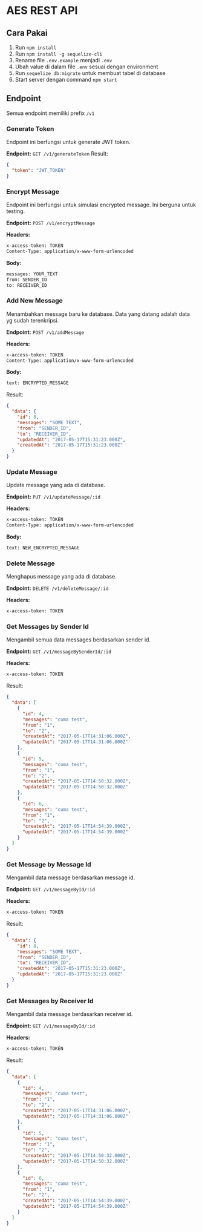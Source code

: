 # AES REST API

## Cara Pakai

1. Run `npm install`
2. Run `npm install -g sequelize-cli`
3. Rename file `.env.example` menjadi `.env`
4. Ubah value di dalam file `.env` sesuai dengan environment
5. Run `sequelize db:migrate` untuk membuat tabel di database
6. Start server dengan command `npm start`

## Endpoint

Semua endpoint memiliki prefix `/v1`

### Generate Token

Endpoint ini berfungsi untuk generate JWT token.

**Endpoint:** `GET /v1/generateToken`
Result:
```json
{
  "token": "JWT_TOKEN"
}
```

### Encrypt Message

Endpoint ini berfungsi untuk simulasi encrypted message. Ini berguna untuk testing.

**Endpoint:** `POST /v1/encryptMessage`

**Headers:**
```html
x-access-token: TOKEN
Content-Type: application/x-www-form-urlencoded
```

**Body:**
```html
messages: YOUR_TEXT
from: SENDER_ID
to: RECEIVER_ID
```

### Add New Message

Menambahkan message baru ke database. Data yang datang adalah data yg sudah terenkripsi.

**Endpoint:** `POST /v1/addMessage`

**Headers:**
```html
x-access-token: TOKEN
Content-Type: application/x-www-form-urlencoded
```

**Body:**
```html
text: ENCRYPTED_MESSAGE
```

Result:
```json
{
  "data": {
    "id": 8,
    "messages": "SOME TEXT",
    "from": "SENDER_ID",
    "to": "RECEIVER_ID",
    "updatedAt": "2017-05-17T15:31:23.000Z",
    "createdAt": "2017-05-17T15:31:23.000Z"
  }
}
```

### Update Message
Update message yang ada di database.

**Endpoint:** `PUT /v1/updateMessage/:id`

**Headers:**
```html
x-access-token: TOKEN
Content-Type: application/x-www-form-urlencoded
```

**Body:**
```html
text: NEW_ENCRYPTED_MESSAGE
```

### Delete Message
Menghapus message yang ada di database.

**Endpoint:** `DELETE /v1/deleteMessage/:id`

**Headers:**
```html
x-access-token: TOKEN
```

### Get Messages by Sender Id
Mengambil semua data messages berdasarkan sender id.

**Endpoint:** `GET /v1/messageBySenderId/:id`

**Headers:**
```html
x-access-token: TOKEN
```

Result:
```json
{
  "data": [
    {
      "id": 4,
      "messages": "cuma test",
      "from": "1",
      "to": "2",
      "createdAt": "2017-05-17T14:31:06.000Z",
      "updatedAt": "2017-05-17T14:31:06.000Z"
    },
    {
      "id": 5,
      "messages": "cuma test",
      "from": "1",
      "to": "2",
      "createdAt": "2017-05-17T14:50:32.000Z",
      "updatedAt": "2017-05-17T14:50:32.000Z"
    },
    {
      "id": 6,
      "messages": "cuma test",
      "from": "1",
      "to": "2",
      "createdAt": "2017-05-17T14:54:39.000Z",
      "updatedAt": "2017-05-17T14:54:39.000Z"
    }
  ]
}
```

### Get Message by Message Id
Mengambil data message berdasarkan message id.

**Endpoint:** `GET /v1/messageById/:id`

**Headers:**
```html
x-access-token: TOKEN
```

Result:
```json
{
  "data": {
    "id": 8,
    "messages": "SOME TEXT",
    "from": "SENDER_ID",
    "to": "RECEIVER_ID",
    "createdAt": "2017-05-17T15:31:23.000Z",
    "updatedAt": "2017-05-17T15:31:23.000Z"
  }
}
```

### Get Messages by Receiver Id
Mengambil data message berdasarkan receiver id.

**Endpoint:** `GET /v1/messageById/:id`

**Headers:**
```html
x-access-token: TOKEN
```

Result:
```json
{
  "data": [
    {
      "id": 4,
      "messages": "cuma test",
      "from": "1",
      "to": "2",
      "createdAt": "2017-05-17T14:31:06.000Z",
      "updatedAt": "2017-05-17T14:31:06.000Z"
    },
    {
      "id": 5,
      "messages": "cuma test",
      "from": "1",
      "to": "2",
      "createdAt": "2017-05-17T14:50:32.000Z",
      "updatedAt": "2017-05-17T14:50:32.000Z"
    },
    {
      "id": 6,
      "messages": "cuma test",
      "from": "1",
      "to": "2",
      "createdAt": "2017-05-17T14:54:39.000Z",
      "updatedAt": "2017-05-17T14:54:39.000Z"
    }
  ]
}
```
